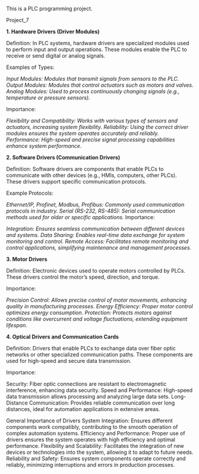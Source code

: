 This is a PLC programming project.

Project_7

__1. Hardware Drivers (Driver Modules)__

Definition: In PLC systems, hardware drivers are specialized modules used to perform input and output operations. These modules enable the PLC to receive or send digital or analog signals.

Examples of Types:

*Input Modules: Modules that transmit signals from sensors to the PLC.*
*Output Modules: Modules that control actuators such as motors and valves.*
*Analog Modules: Used to process continuously changing signals (e.g., temperature or pressure sensors).*

Importance:

*Flexibility and Compatibility: Works with various types of sensors and actuators, increasing system flexibility.*
*Reliability: Using the correct driver modules ensures the system operates accurately and reliably.*
*Performance: High-speed and precise signal processing capabilities enhance system performance.*

__2. Software Drivers (Communication Drivers)__
   
Definition: Software drivers are components that enable PLCs to communicate with other devices (e.g., HMIs, computers, other PLCs). These drivers support specific communication protocols.

Example Protocols:

*Ethernet/IP, Profinet, Modbus, Profibus: Commonly used communication protocols in industry.*
*Serial (RS-232, RS-485): Serial communication methods used for older or specific applications.*
Importance:

*Integration: Ensures seamless communication between different devices and systems.*
*Data Sharing: Enables real-time data exchange for system monitoring and control.*
*Remote Access: Facilitates remote monitoring and control applications, simplifying maintenance and management processes.*

__3. Motor Drivers__
   
Definition: Electronic devices used to operate motors controlled by PLCs. These drivers control the motor’s speed, direction, and torque.

Importance:

*Precision Control: Allows precise control of motor movements, enhancing quality in manufacturing processes.*
*Energy Efficiency: Proper motor control optimizes energy consumption.*
*Protection: Protects motors against conditions like overcurrent and voltage fluctuations, extending equipment lifespan.*

__4. Optical Drivers and Communication Cards__
   
Definition: Drivers that enable PLCs to exchange data over fiber optic networks or other specialized communication paths. These components are used for high-speed and secure data transmission.

Importance:

Security: Fiber optic connections are resistant to electromagnetic interference, enhancing data security.
Speed and Performance: High-speed data transmission allows processing and analyzing large data sets.
Long-Distance Communication: Provides reliable communication over long distances, ideal for automation applications in extensive areas.

General Importance of Drivers
System Integration: Ensures different components work compatibly, contributing to the smooth operation of complex automation systems.
Efficiency and Performance: Proper use of drivers ensures the system operates with high efficiency and optimal performance.
Flexibility and Scalability: Facilitates the integration of new devices or technologies into the system, allowing it to adapt to future needs.
Reliability and Safety: Ensures system components operate correctly and reliably, minimizing interruptions and errors in production processes.

